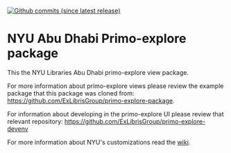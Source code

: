 [![Github commits (since latest release)](https://img.shields.io/github/commits-since/NYULibraries/primo-explore-nyuad/latest.svg)](https://github.com/NYULibraries/primo-explore-nyuad/releases/latest)
# NYU Abu Dhabi Primo-explore package

This the NYU Libraries Abu Dhabi primo-explore view package.

For more information about primo-explore views please review the example package that this package was cloned from: https://github.com/ExLibrisGroup/primo-explore-package.

For information about developing in the primo-explore UI please review that relevant repository: https://github.com/ExLibrisGroup/primo-explore-devenv

For more information about NYU's customizations read the [wiki](https://github.com/nyulibraries/primo-explore-nyu/wiki).

